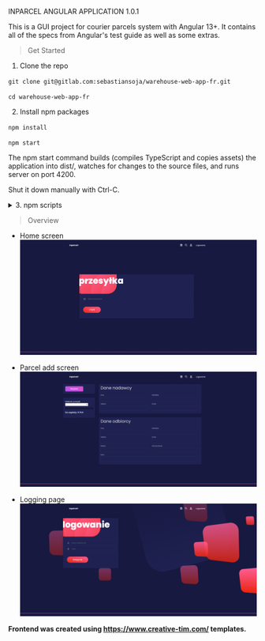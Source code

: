 INPARCEL ANGULAR APPLICATION 1.0.1

This is a GUI project for courier parcels system with Angular 13+. 
It contains all of the specs from Angular's test guide as well as some extras. 

> Get Started

1. Clone the repo

 `git clone git@gitlab.com:sebastiansoja/warehouse-web-app-fr.git`
 
 `cd warehouse-web-app-fr`

2. Install npm packages

`npm install`

`npm start` 


The npm start command builds (compiles TypeScript and copies assets) the application into dist/, watches for changes to the source files, and runs server on port 4200.

Shut it down manually with Ctrl-C.

<details><summary>
3. npm scripts</summary>
These are the most useful commands defined in package.json:


- npm start - runs the TypeScript compiler, asset copier, and a server at the same time, all three in "watch mode".
- npm run build - runs the TypeScript compiler and asset copier once.
- npm run build:watch - runs the TypeScript compiler and asset copier in "watch mode"; when changes occur to source files, 
  they will be recompiled  or copied into dist/.
- npm run lint - runs tslint on the project files.
- npm run serve - runs server.

1.  These are the test-related scripts:
- npm test - builds the application and runs Intern tests (both unit and functional) one time.
- npm run ci - cleans, lints, and builds the application and runs Intern tests (both unit and functional) one time.
</details>


> Overview

- Home screen
![](screenshots/home_screen.png)

- Parcel add screen
![](screenshots/parcel_add.png)

- Logging page
![](screenshots/logging_page.png)




















**Frontend was created using https://www.creative-tim.com/ templates.**

